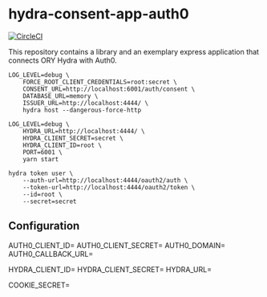 # hydra-consent-app-auth0

[![CircleCI](https://circleci.com/gh/ory/hydra-consent-app-auth0/tree/master.svg?style=shield)](https://circleci.com/gh/ory/hydra-consent-app-auth0/tree/master)

This repository contains a library and an exemplary express application that connects ORY Hydra with Auth0.



```
LOG_LEVEL=debug \
    FORCE_ROOT_CLIENT_CREDENTIALS=root:secret \
    CONSENT_URL=http://localhost:6001/auth/consent \
    DATABASE_URL=memory \
    ISSUER_URL=http://localhost:4444/ \
    hydra host --dangerous-force-http

LOG_LEVEL=debug \
    HYDRA_URL=http://localhost:4444/ \
    HYDRA_CLIENT_SECRET=secret \
    HYDRA_CLIENT_ID=root \
    PORT=6001 \
    yarn start

hydra token user \
    --auth-url=http://localhost:4444/oauth2/auth \
    --token-url=http://localhost:4444/oauth2/token \
    --id=root \
    --secret=secret
```


## Configuration

AUTH0_CLIENT_ID=
AUTH0_CLIENT_SECRET=
AUTH0_DOMAIN=
AUTH0_CALLBACK_URL=

HYDRA_CLIENT_ID=
HYDRA_CLIENT_SECRET=
HYDRA_URL=

COOKIE_SECRET=
